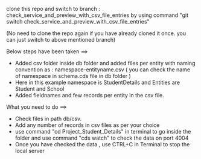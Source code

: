 clone this repo and switch to branch : check_service_and_preview_with_csv_file_entries by using command "git switch check_service_and_preview_with_csv_file_entries"

(No need to clone the repo again if you have already cloned it once. you can just switch to above mentioned branch)

Below steps have been taken ==>
* Added csv folder inside db folder and added files per entity with naming convention as :
namespace-entityname.csv ( you can check the name of namespace in schema.cds file in db folder )
* Here in this example namespace is StudentDetails and Entities are Student and School
* Added fieldnames and few records per entity in the csv file.

What you need to do ==>
* Check files in path db/csv.
* Add any number of records in csv files as per your choice
* use command "cd Project_Student_Details" in terminal to go inside the folder and use command "cds watch" to check the data  on port 4004
* Once you have checked the data , use CTRL+C in Terminal to stop the local server
